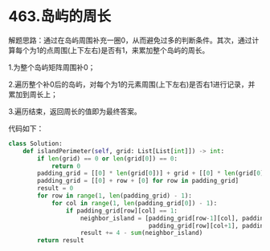 # 463.岛屿的周长

解题思路：通过在岛屿周围补充一圈0，从而避免过多的判断条件。其次，通过计算每个为1的点周围(上下左右)是否有1，来累加整个岛屿的周长。

1.为整个岛屿矩阵周围补0；

2.遍历整个补0后的岛屿，对每个为1的元素周围(上下左右)是否右1进行记录，并累加到周长上；

3.遍历结束，返回周长的值即为最终答案。

代码如下：

```python
class Solution:
    def islandPerimeter(self, grid: List[List[int]]) -> int:
        if len(grid) == 0 or len(grid[0]) == 0:
            return 0
        padding_grid = [[0] * len(grid[0])] + grid + [[0] * len(grid[0])]
        padding_grid = [[0] + row + [0] for row in padding_grid]
        result = 0
        for row in range(1, len(padding_grid) - 1): 
            for col in range(1, len(padding_grid[0]) - 1):
                if padding_grid[row][col] == 1:
                    neighbor_island = [padding_grid[row-1][col], padding_grid[row][col-1], 
                                       padding_grid[row][col+1], padding_grid[row+1][col]]
                    result += 4 - sum(neighbor_island)
        return result
```
